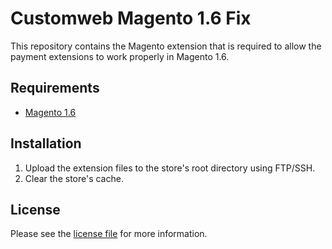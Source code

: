 # Customweb Magento 1.6 Fix
This repository contains the Magento extension that is required to allow the payment extensions to work properly in Magento 1.6.

## Requirements

* [Magento 1.6](https://magento.com/)

## Installation

1. Upload the extension files to the store's root directory using FTP/SSH.
2. Clear the store's cache.

## License

Please see the [license file](https://github.com/customweb/magento-fix-1.6/blob/master/LICENSE) for more information.
